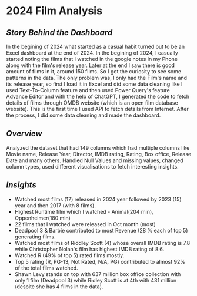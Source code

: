 # **2024 Film Analysis**

## _Story Behind the Dashboard_
In the begining of 2024 what started as a casual habit turned out to be an Excel dashboard at the end of 2024. In the begining of 2024, I casually started noting the films that I watched in the google notes in my Phone along with the film's release year. Later at the end I saw there is good amount of films in it, around 150 films. So I got the curiosity to see some patterns in the data. The only problem was, I only had the Film's name and its release year, so first I load it in Excel and did some data cleaning like I used Text-To-Column feature and then used Power Query's feature Advance Editor and with the help of ChatGPT, I generated the code to fetch details of films through OMDB website (which is an open film database website). This is the first time I used API to fetch details from Internet. After the process, I did some data cleaning and made the dashboard.

## _Overview_
Analyzed the dataset that had 149 columns which had multiple columns like Movie name, Release Year, Director, IMDB rating, Rating, Box office, Release Date and many others. Handled Null Values and missing values, changed column types, used different visualisations to fetch interesting insights.

## _Insights_
+ Watched most films (17) released in 2024 year followed by 2023 (15) year and then 2017 (with 8 films).
+ Highest Runtime film which I watched - Animal(204 min), Oppenheimer(180 min)
+ 22 films that I watched were released in Oct month (most)
+ Deadpool 3 & Barbie contributed to most Revenue (28 % each of top 5) generating films.
+  Watched most films of Riddley Scott (4) whose overall IMDB rating is 7.8 while Christopher Nolan's film has highest IMDB rating of 8.6.
+  Watched R (49% of top 5) rated films mostly.
+  Top 5 rating (R, PG-13, Not Rated, N/A, PG) contributed to almost 92% of the total films watched.
+  Shawn Levy stands on top with 637 million box office collection with only 1 film (Deadpool 3) while Ridley Scott is at 4th with 431 million (despite she has 4 films in the data).
